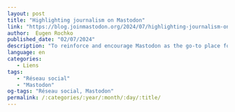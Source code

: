 ```yaml
---
layout: post
title: "Highlighting journalism on Mastodon"
link: "https://blog.joinmastodon.org/2024/07/highlighting-journalism-on-mastodon/"
author:  Eugen Rochko
published_date: "02/07/2024"
description: "To reinforce and encourage Mastodon as the go-to place for journalism, we’re launching a new feature today. You will notice that underneath some links shared on Mastodon, the author byline can be clicked to open the author’s associated fediverse account, right in the app. This highlights writers and journalists that are active on the fediverse, and makes it easier than ever to follow them and keep up with their future work—potentially across different publications. Writers often work with different publishers over the span of their careers, but Mastodon is the perfect platform to amass a loyal audience that you, as the author, truly own, and can take with you across the fediverse."
language: en
categories:
   - Liens
tags:
   - "Réseau social"
   - "Mastodon"
og-tags: "Réseau social, Mastodon"
permalink: /:categories/:year/:month/:day/:title/
---
```

